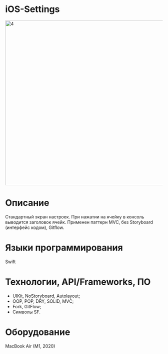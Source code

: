 # iOS-Settings
 
<img width="525" alt="4" src="https://user-images.githubusercontent.com/78469282/172052846-adf389de-a11f-4793-b71e-97df4a1b5b23.pn">

# Описание
Стандартный экран настроек. При нажатии на ячейку в консоль выводится заголовок ячейк.
Применен паттерн MVC, без Storyboard (интерфейс кодом), Gitflow. 


# Языки программирования
Swift

# Технологии, API/Frameworks, ПО
 - UIKit, NoStoryboard, Autolayout;    
 - OOP, POP, DRY, SOLID, MVС;    
 - Fork, GitFlow; 
 - Символы SF.

# Оборудование
MacBook Air (M1, 2020)